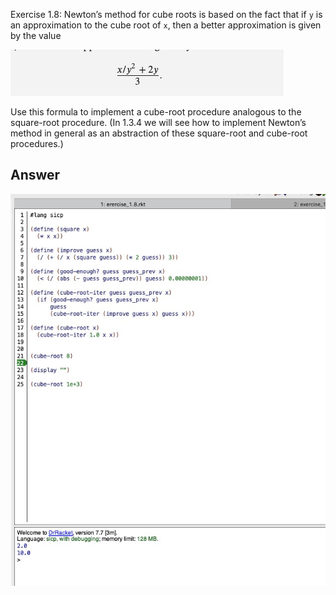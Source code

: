 Exercise 1.8: Newton’s method for cube roots is based on the fact that if `y` is an approximation to the cube root of `x`, then a better approximation is given by the value

![](./Newton's_method_approximation.jpg)

Use this formula to implement a cube-root procedure analogous to the square-root procedure. (In 1.3.4 we will see how to implement Newton’s method in general as an abstraction of these square-root and cube-root procedures.)

## Answer

![](./exercise_1.8.jpg)

